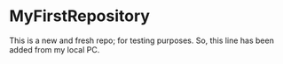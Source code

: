 # MyFirstRepository
This is a new and fresh repo; for testing purposes.
So, this line has been added from my local PC.